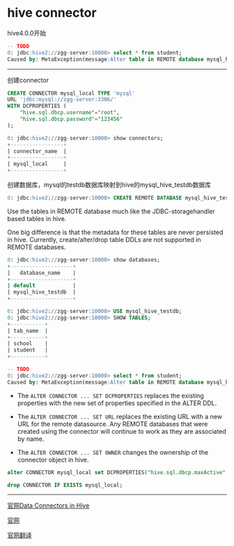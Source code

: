 # hive connector

hive4.0.0开始

```sql
-- TODO
0: jdbc:hive2://zgg-server:10000> select * from student;
Caused by: MetaException(message:Alter table in REMOTE database mysql_hive_testdb is not allowed)
```

--------------------------

创建connector

```sql
CREATE CONNECTOR mysql_local TYPE 'mysql' 
URL 'jdbc:mysql://zgg-server:3306/' 
WITH DCPROPERTIES (
    "hive.sql.dbcp.username"="root", 
    "hive.sql.dbcp.password"="123456"
);

0: jdbc:hive2://zgg-server:10000> show connectors;
+-----------------+
| connector_name  |
+-----------------+
| mysql_local     |
+-----------------+
```

创建数据库，mysql的testdb数据库映射到hive的mysql_hive_testdb数据库

```sql
0: jdbc:hive2://zgg-server:10000> CREATE REMOTE DATABASE mysql_hive_testdb USING mysql_local WITH DBPROPERTIES ("connector.remoteDbName"="testdb");
```

Use the tables in REMOTE database much like the JDBC-storagehandler based tables in hive. 

One big difference is that the metadata for these tables are never persisted in hive. Currently, create/alter/drop table DDLs are not supported in REMOTE databases. 

```sql
0: jdbc:hive2://zgg-server:10000> show databases;
+--------------------+
|   database_name    |
+--------------------+
| default            |
| mysql_hive_testdb  |
+--------------------+

0: jdbc:hive2://zgg-server:10000> USE mysql_hive_testdb;
0: jdbc:hive2://zgg-server:10000> SHOW TABLES;
+-----------+
| tab_name  |
+-----------+
| school    |
| student   |
+-----------+

-- TODO
0: jdbc:hive2://zgg-server:10000> select * from student;
Caused by: MetaException(message:Alter table in REMOTE database mysql_hive_testdb is not allowed)
```

- The `ALTER CONNECTOR ... SET DCPROPERTIES` replaces the existing properties with the new set of properties specified in the ALTER DDL.

- The `ALTER CONNECTOR ... SET URL` replaces the existing URL with a new URL for the remote datasource. Any REMOTE databases that were created using the connector will continue to work as they are associated by name.

- The `ALTER CONNECTOR ... SET OWNER` changes the ownership of the connector object in hive.

```sql
alter CONNECTOR mysql_local set DCPROPERTIES("hive.sql.dbcp.maxActive" = "1");
```

```sql
drop CONNECTOR IF EXISTS mysql_local;
```


-------------------------------

[官网Data Connectors in Hive](https://cwiki.apache.org/confluence/display/Hive/Data+Connectors+in+Hive)

[官网](https://cwiki.apache.org/confluence/display/Hive/LanguageManual+DDL#LanguageManualDDL-Create/Drop/AlterConnector)

[官网翻译](https://github.com/ZGG2016/hive/blob/master/%E5%AE%98%E6%96%B9%E6%96%87%E6%A1%A3%E8%AF%91%E6%96%87/User%20Documentation/Hive%20SQL%20Language%20Manual/DDL%20Statements.md#151alter-table)